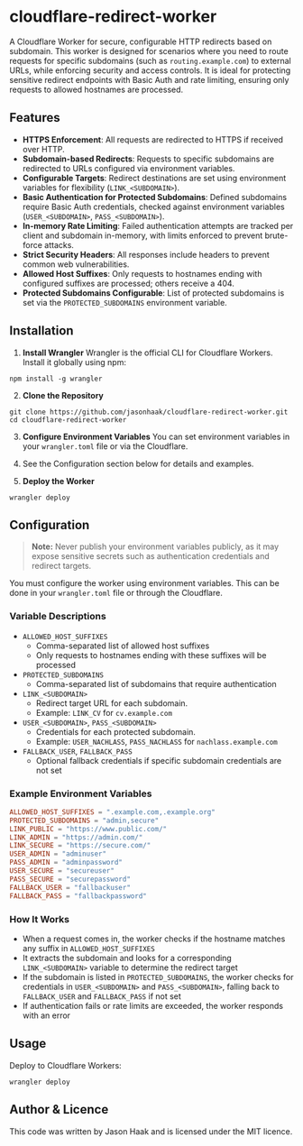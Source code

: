 # cloudflare-redirect-worker
A Cloudflare Worker for secure, configurable HTTP redirects based on subdomain.
This worker is designed for scenarios where you need to route requests for specific subdomains (such as `routing.example.com`) to external URLs, while enforcing security and access controls.
It is ideal for protecting sensitive redirect endpoints with Basic Auth and rate limiting, ensuring only requests to allowed hostnames are processed.

## Features
- **HTTPS Enforcement**: All requests are redirected to HTTPS if received over HTTP.
- **Subdomain-based Redirects**: Requests to specific subdomains are redirected to URLs configured via environment variables.
- **Configurable Targets**: Redirect destinations are set using environment variables for flexibility (`LINK_<SUBDOMAIN>`).
- **Basic Authentication for Protected Subdomains**: Defined subdomains require Basic Auth credentials, checked against environment variables (`USER_<SUBDOMAIN>`, `PASS_<SUBDOMAIN>`).
- **In-memory Rate Limiting**: Failed authentication attempts are tracked per client and subdomain in-memory, with limits enforced to prevent brute-force attacks.
- **Strict Security Headers**: All responses include headers to prevent common web vulnerabilities.
- **Allowed Host Suffixes**: Only requests to hostnames ending with configured suffixes are processed; others receive a 404.
- **Protected Subdomains Configurable**: List of protected subdomains is set via the `PROTECTED_SUBDOMAINS` environment variable.

## Installation
1. **Install Wrangler**
Wrangler is the official CLI for Cloudflare Workers. Install it globally using npm:
```
npm install -g wrangler
```

2. **Clone the Repository**
```
git clone https://github.com/jasonhaak/cloudflare-redirect-worker.git
cd cloudflare-redirect-worker
```

3. **Configure Environment Variables**
You can set environment variables in your `wrangler.toml` file or via the Cloudflare.

4. See the Configuration section below for details and examples.

5. **Deploy the Worker**
```
wrangler deploy
```

## Configuration
> **Note:**
> Never publish your environment variables publicly, as it may expose sensitive secrets such as authentication credentials and redirect targets.

You must configure the worker using environment variables. This can be done in your `wrangler.toml` file or through the Cloudflare.

### Variable Descriptions
- `ALLOWED_HOST_SUFFIXES`
  - Comma-separated list of allowed host suffixes
  - Only requests to hostnames ending with these suffixes will be processed
- `PROTECTED_SUBDOMAINS`
  - Comma-separated list of subdomains that require authentication
- `LINK_<SUBDOMAIN>`
  - Redirect target URL for each subdomain.
  - Example: `LINK_CV` for `cv.example.com`
- `USER_<SUBDOMAIN>`, `PASS_<SUBDOMAIN>`
  - Credentials for each protected subdomain.
  - Example: `USER_NACHLASS`, `PASS_NACHLASS` for `nachlass.example.com`
- `FALLBACK_USER`, `FALLBACK_PASS`
  - Optional fallback credentials if specific subdomain credentials are not set


### Example Environment Variables
```toml
ALLOWED_HOST_SUFFIXES = ".example.com,.example.org"
PROTECTED_SUBDOMAINS = "admin,secure"
LINK_PUBLIC = "https://www.public.com/"
LINK_ADMIN = "https://admin.com/"
LINK_SECURE = "https://secure.com/"
USER_ADMIN = "adminuser"
PASS_ADMIN = "adminpassword"
USER_SECURE = "secureuser"
PASS_SECURE = "securepassword"
FALLBACK_USER = "fallbackuser"
FALLBACK_PASS = "fallbackpassword"
```

### How It Works
- When a request comes in, the worker checks if the hostname matches any suffix in `ALLOWED_HOST_SUFFIXES`
- It extracts the subdomain and looks for a corresponding `LINK_<SUBDOMAIN>` variable to determine the redirect target
- If the subdomain is listed in `PROTECTED_SUBDOMAINS`, the worker checks for credentials in `USER_<SUBDOMAIN>` and `PASS_<SUBDOMAIN>`, falling back to `FALLBACK_USER` and `FALLBACK_PASS` if not set
- If authentication fails or rate limits are exceeded, the worker responds with an error

## Usage
Deploy to Cloudflare Workers:
```
wrangler deploy
```

## Author & Licence
This code was written by Jason Haak and is licensed under the MIT licence.